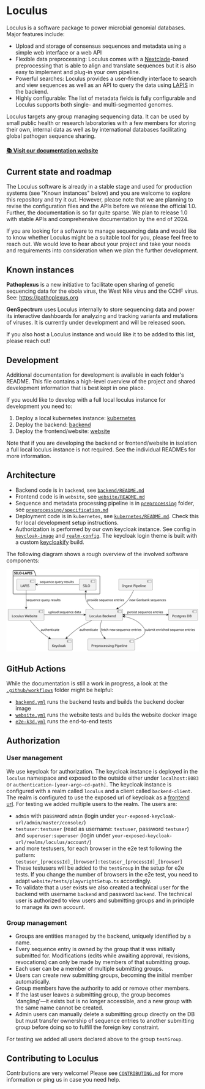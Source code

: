 # Loculus

Loculus is a software package to power microbial genomial databases. Major features include:

- Upload and storage of consensus sequences and metadata using a simple web interface or a web API
- Flexible data preprocessing: Loculus comes with a [Nextclade](https://clades.nextstrain.org)-based preprocessing that is able to align and translate sequences but it is also easy to implement and plug-in your own pipeline.
- Powerful searches: Loculus provides a user-friendly interface to search and view sequences as well as an API to query the data using [LAPIS](https://github.com/GenSpectrum/LAPIS) in the backend.
- Highly configurable: The list of metadata fields is fully configurable and Loculus supports both single- and multi-segmented genomes.

Loculus targets any group managing sequencing data. It can be used by small public health or research laboratories with a few members for storing their own, internal data as well as by international databases facilitating global pathogen sequence sharing.

#### [📚 Visit our documentation website](https://loculus.org/)

## Current state and roadmap

The Loculus software is already in a stable stage and used for production systems (see "Known instances" below) and you are welcome to explore this repository and try it out. However, please note that we are planning to revise the configuration files and the APIs before we release the official 1.0. Further, the documentation is so far quite sparse. We plan to release 1.0 with stable APIs and comprehensive documentation by the end of 2024.

If you are looking for a software to manage sequencing data and would like to know whether Loculus might be a suitable tool for you, please feel free to reach out. We would love to hear about your project and take your needs and requirements into consideration when we plan the further development.

## Known instances

**Pathoplexus** is a new initiative to facilitate open sharing of genetic sequencing data for the ebola virus, the West Nile virus and the CCHF virus. See: https://pathoplexus.org

**GenSpectrum** uses Loculus internally to store sequencing data and power its interactive dashboards for analyzing and tracking variants and mutations of viruses. It is currently under development and will be released soon.

If you also host a Loculus instance and would like it to be added to this list, please reach out!

## Development

Additional documentation for development is available in each folder's README. This file contains a high-level overview of the project and shared development information that is best kept in one place.

If you would like to develop with a full local loculus instance for development you need to:

1. Deploy a local kubernetes instance: [kubernetes](/kubernetes/README.md)
2. Deploy the backend: [backend](/backend/README.md)
3. Deploy the frontend/website: [website](/website/README.md)

Note that if you are developing the backend or frontend/website in isolation a full local loculus instance is not required. See the individual READMEs for more information.

## Architecture

- Backend code is in `backend`, see [`backend/README.md`](/backend/README.md)
- Frontend code is in `website`, see [`website/README.md`](/website/README.md)
- Sequence and metadata processing pipeline is in [`preprocessing`](/preprocessing) folder, see [`preprocessing/specification.md`](/preprocessing/specification.md)
- Deployment code is in `kubernetes`, see [`kubernetes/README.md`](/kubernetes/README.md).
  Check this for local development setup instructions.
- Authorization is performed by our own keycloak instance. See config in [`keycloak-image`](kubernetes/loculus/templates/keycloak-deployment.yaml) and [`realm-config`](kubernetes/loculus/templates/keycloak-config-map.yaml). The keycloak login theme is built with a custom [keycloakify](keycloak/keycloakify) build.

The following diagram shows a rough overview of the involved software components:

![architecture](./backend/docs/plantuml/architectureOverview.svg)

## GitHub Actions

While the documentation is still a work in progress, a look at the [`.github/workflows`](/.github/workflows) folder might be helpful:

- [`backend.yml`](/.github/workflows/backend.yml) runs the backend tests and builds the backend docker image
- [`website.yml`](/.github/workflows/website.yml) runs the website tests and builds the website docker image
- [`e2e-k3d.yml`](/.github/workflows/e2e-k3d.yml) runs the end-to-end tests

## Authorization

### User management

We use keycloak for authorization. The keycloak instance is deployed in the `loculus` namespace and exposed to the outside either under `localhost:8083` or `authentication-[your-argo-cd-path]`. The keycloak instance is configured with a realm called `loculus` and a client called `backend-client`. The realm is configured to use the exposed url of keycloak as a [frontend url](https://www.keycloak.org/server/hostname).
For testing we added multiple users to the realm. The users are:

- `admin` with password `admin` (login under `your-exposed-keycloak-url/admin/master/console/`)
- `testuser:testuser` (read as username: `testuser`, password `testuser`) and `superuser:superuser` (login under `your-exposed-keycloak-url/realms/loculus/account/`)
- and more testusers, for each browser in the e2e test following the pattern: `testuser_[processId]_[browser]:testuser_[processId]_[browser]`
- These testusers will be added to the `testGroup` in the setup for e2e tests. If you change the number of browsers in the e2e test, you need to adapt `website/tests/playwrightSetup.ts` accordingly.
- To validate that a user exists we also created a technical user for the backend with username `backend` and password `backend`. The technical user is authorized to view users and submitting groups and in principle to manage its own account.

### Group management

- Groups are entities managed by the backend, uniquely identified by a name.
- Every sequence entry is owned by the group that it was initially submitted for. Modifications (edits while awaiting approval, revisions, revocations) can only be made by members of that submitting group.
- Each user can be a member of multiple submitting groups.
- Users can create new submitting groups, becoming the initial member automatically.
- Group members have the authority to add or remove other members.
- If the last user leaves a submitting group, the group becomes 'dangling'—it exists but is no longer accessible, and a new group with the same name cannot be created.
- Admin users can manually delete a submitting group directly on the DB but must transfer ownership of sequence entries to another submitting group before doing so to fulfill the foreign key constraint.

For testing we added all users declared above to the group `testGroup`.

## Contributing to Loculus

Contributions are very welcome!
Please see [`CONTRIBUTING.md`](https://github.com/loculus-project/loculus/blob/main/CONTRIBUTING.md)
for more information or ping us in case you need help.
